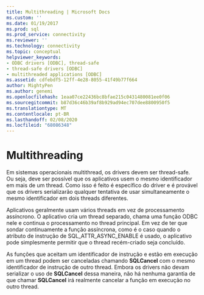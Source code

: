 ```yaml
---
title: Multithreading | Microsoft Docs
ms.custom: ''
ms.date: 01/19/2017
ms.prod: sql
ms.prod_service: connectivity
ms.reviewer: ''
ms.technology: connectivity
ms.topic: conceptual
helpviewer_keywords:
- ODBC drivers [ODBC], thread-safe
- thread-safe drivers [ODBC]
- multithreaded applications [ODBC]
ms.assetid: cdfebdf5-12ff-4e28-8055-41f49b77f664
author: MightyPen
ms.author: genemi
ms.openlocfilehash: 1eaa07ce22436bc8bfae215c0431480081ee0f06
ms.sourcegitcommit: b87d36c46b39af8b929ad94ec707dee8800950f5
ms.translationtype: MT
ms.contentlocale: pt-BR
ms.lasthandoff: 02/08/2020
ms.locfileid: "68086348"
---
```

# <a name="multithreading"></a>Multithreading
Em sistemas operacionais multithread, os drivers devem ser thread-safe. Ou seja, deve ser possível que os aplicativos usem o mesmo identificador em mais de um thread. Como isso é feito é específico do driver e é provável que os drivers serializarão qualquer tentativa de usar simultaneamente o mesmo identificador em dois threads diferentes.  
  
 Aplicativos geralmente usam vários threads em vez de processamento assíncrono. O aplicativo cria um thread separado, chama uma função ODBC nele e continua o processamento no thread principal. Em vez de ter que sondar continuamente a função assíncrona, como é o caso quando o atributo de instrução de SQL_ATTR_ASYNC_ENABLE é usado, o aplicativo pode simplesmente permitir que o thread recém-criado seja concluído.  
  
 As funções que aceitam um identificador de instrução e estão em execução em um thread podem ser canceladas chamando **SQLCancel** com o mesmo identificador de instrução de outro thread. Embora os drivers não devam serializar o uso de **SQLCancel** dessa maneira, não há nenhuma garantia de que chamar **SQLCancel** irá realmente cancelar a função em execução no outro thread.
